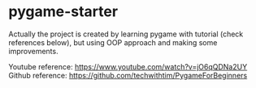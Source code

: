 # pygame-starter

Actually the project is created by learning pygame with tutorial (check references below), but using OOP approach and making some improvements.

Youtube reference: https://www.youtube.com/watch?v=jO6qQDNa2UY  
Github reference: https://github.com/techwithtim/PygameForBeginners
